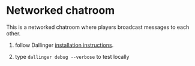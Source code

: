 # Networked chatroom

This is a networked chatroom where players broadcast messages to each other.

1. follow Dallinger [installation instructions](https://dallinger.readthedocs.io/en/latest/installing_dallinger_for_users.html).

2. type `dallinger debug --verbose` to test locally